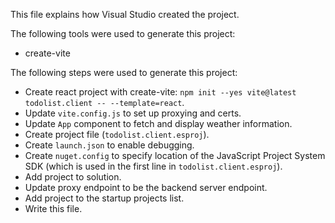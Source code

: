 This file explains how Visual Studio created the project.

The following tools were used to generate this project:
- create-vite

The following steps were used to generate this project:
- Create react project with create-vite: `npm init --yes vite@latest todolist.client -- --template=react`.
- Update `vite.config.js` to set up proxying and certs.
- Update `App` component to fetch and display weather information.
- Create project file (`todolist.client.esproj`).
- Create `launch.json` to enable debugging.
- Create `nuget.config` to specify location of the JavaScript Project System SDK (which is used in the first line in `todolist.client.esproj`).
- Add project to solution.
- Update proxy endpoint to be the backend server endpoint.
- Add project to the startup projects list.
- Write this file.
